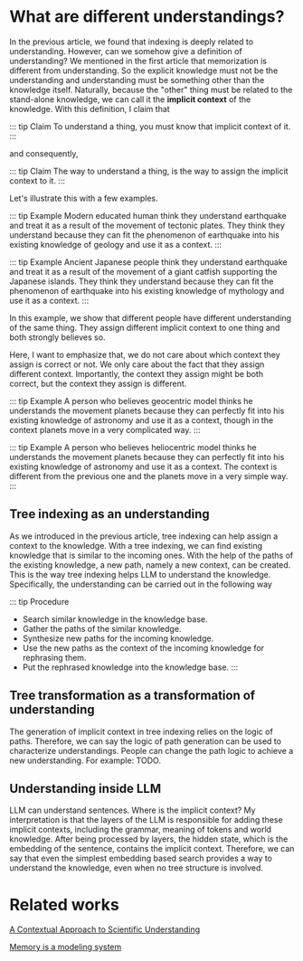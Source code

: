 # What are different understandings?

In the previous article, we found that indexing is deeply related to understanding. However, can we somehow give a definition of understanding? We mentioned in the first article that memorization is different from understanding. So the explicit knowledge must not be the understanding and understanding must be something other than the knowledge itself. Naturally, because the "other" thing must be related to the stand-alone knowledge, we can call it the **implicit context** of the knowledge. With this definition, I claim that

::: tip Claim
To understand a thing, you must know that implicit context of it.
:::

and consequently,

::: tip Claim
The way to understand a thing, is the way to assign the implicit context to it.
:::

Let's illustrate this with a few examples. 

::: tip Example
Modern educated human think they understand earthquake and treat it as a result of the movement of tectonic plates. They think they understand because they can fit the phenomenon of earthquake into his existing knowledge of geology and use it as a context.
:::

::: tip Example
Ancient Japanese people think they understand earthquake and treat it as a result of the movement of a giant catfish supporting the Japanese islands. They think they understand because they can fit the phenomenon of earthquake into his existing knowledge of mythology and use it as a context.
:::

In this example, we show that different people have different understanding of the same thing. They assign different implicit context to one thing and both strongly believes so. 

Here, I want to emphasize that, we do not care about which context they assign is correct or not. We only care about the fact that they assign different context. Importantly, the context they assign might be both correct, but the context they assign is different.

::: tip Example
A person who believes geocentric model thinks he understands the movement planets because they can perfectly fit into his existing knowledge of astronomy and use it as a context, though in the context planets move in a very complicated way.
:::

::: tip Example
A person who believes heliocentric model thinks he understands the movement planets because they can perfectly fit into his existing knowledge of astronomy and use it as a context. The context is different from the previous one and the planets move in a very simple way.
:::

## Tree indexing as an understanding

As we introduced in the previous article, tree indexing can help assign a context to the knowledge. With a tree indexing, we can find existing knowledge that is similar to the incoming ones. With the help of the paths of the existing knowledge, a new path, namely a new context, can be created. This is the way tree indexing helps LLM to understand the knowledge. Specifically, the understanding can be carried out in the following way

::: tip Procedure
- Search similar knowledge in the knowledge base.
- Gather the paths of the similar knowledge.
-  Synthesize new paths for the incoming knowledge.
- Use the new paths as the context of the incoming knowledge for rephrasing them.
- Put the rephrased knowledge into the knowledge base.
:::


## Tree transformation as a transformation of understanding

The generation of implicit context in tree indexing relies on the logic of paths. Therefore, we can say the logic of path generation can be used to characterize understandings. People can change the path logic to achieve a new understanding. For example: TODO.


## Understanding inside LLM

LLM can understand sentences. Where is the implicit context? My interpretation is that the layers of the LLM is responsible for adding these implicit contexts, including the grammar, meaning of tokens and world knowledge. After being processed by layers, the hidden state, which is the embedding of the sentence, contains the implicit context. Therefore, we can say that even the simplest embedding based search provides a way to understand the knowledge, even when no tree structure is involved.


# Related works

[A Contextual Approach to Scientific Understanding](https://link.springer.com/article/10.1007/s11229-005-5000-4)

[Memory is a modeling system](https://doi.org/10.1111/mila.12220)
